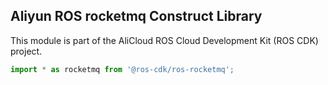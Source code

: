 ## Aliyun ROS rocketmq Construct Library

This module is part of the AliCloud ROS Cloud Development Kit (ROS CDK) project.

```ts
import * as rocketmq from '@ros-cdk/ros-rocketmq';
```
